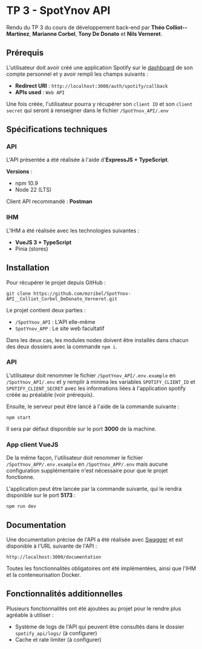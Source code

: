 # TP 3 - SpotYnov API

Rendu du TP 3 du cours de développement back-end par **Théo Colliot--Martinez**, **Marianne Corbel**, **Tony De Donato** et **Nils Verneret**.

## Prérequis 

L'utilisateur doit avoir créé une application Spotify sur le [dashboard](https://developer.spotify.com/dashboard) de son compte personnel et y avoir rempli les champs suivants :
- **Redirect URI** : `http://localhost:3000/auth/spotify/callback`
- **APIs used** : `Web API`

Une fois créée, l'utilisateur pourra y récupérer son `client ID` et son `client secret` qui seront à renseigner dans le fichier `/SpotYnov_API/.env` 

## Spécifications techniques

### API

L'API présentée a été réalisée à l'aide d'**ExpressJS + TypeScript**.

**Versions** :
- npm 10.9
- Node 22 (LTS)
 
Client API recommandé : **Postman**

### IHM

L'IHM a été réalisée avec les technologies suivantes :
- **VueJS 3 + TypeScript**
- Pinia (stores)

## Installation

Pour récupérer le projet depuis GitHub : 
```
git clone https://github.com/mzribel/SpotYnov-API__Colliot_Corbel_DeDonato_Verneret.git
```

Le projet contient deux parties : 
- `/SpotYnov_API` : L'API elle-même
- `SpotYnov_APP` : Le site web facultatif
  
Dans les deux cas, les modules nodes doivent être installés dans chacun des deux dossiers avec la commande `npm i`.

### API

 L'utilisateur doit renommer le fichier `/SpotYnov_API/.env.example` en `/SpotYnov_API/.env` et y remplir à minima les variables `SPOTIFY_CLIENT_ID` et `SPOTIFY_CLIENT_SECRET` avec les informations liées à l'application spotify créée au préalable (voir prérequis).

Ensuite, le serveur peut être lancé à l'aide de la commande suivante :
```
npm start
```

Il sera par défaut disponible sur le port **3000** de la machine.

### App client VueJS

De la même façon, l'utilisateur doit renommer le fichier `/SpotYnov_APP/.env.example` en `/SpotYnov_APP/.env` mais aucune configuration supplémentaire n'est nécessaire pour que le projet fonctionne.

L'application peut être lancée par la commande suivante, qui le rendra disponible sur le port **5173** :
```
npm run dev
```

## Documentation

Une documentation précise de l'API a été réalisée avec [Swagger](https://swagger.io/tools/swagger-editor/) et est disponible à l'URL suivante de l'API :
```
http://localhost:3000/documentation
```

Toutes les fonctionnalités obligatoires ont été implémentées, ainsi que l'IHM et la conteneurisation Docker.
  
## Fonctionnalités additionnelles

Plusieurs fonctionnalités ont été ajoutées au projet pour le rendre plus agréable à utiliser :
- Système de logs de l'API qui peuvent être consultés dans le dossier `spotify_api/logs/` (à configurer)
- Cache et rate limiter (à configurer)
